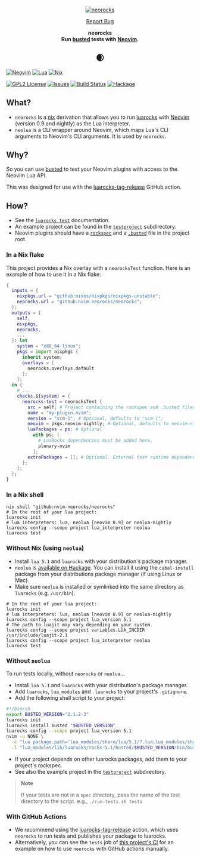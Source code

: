 <!-- markdownlint-disable -->
<br />
<div align="center">
  <a href="https://github.com/nvim-neorocks/neorocks">
    <img src="https://avatars.githubusercontent.com/u/124081866?s=400&u=0da379a468d46456477a1f68048b020cf7a99f34&v=4" alt="neorocks">
  </a>
  <p align="center">
    <a href="https://github.com/nvim-neorocks/neorocks/issues">Report Bug</a>
  </p>
  <p>
    <strong>
      neorocks
      <br />
      Run <a href="https://lunarmodules.github.io/busted/">busted</a> tests with <a href="https://neovim.io/">Neovim</a>.
    </strong>
  </p>
  <h2>🌒</h>
</div>
<!-- markdownlint-restore -->

[![Neovim][neovim-shield]][neovim-url]
[![Lua][lua-shield]][lua-url]
[![Nix][nix-shield]][nix-url]

[![GPL2 License][license-shield]][license-url]
[![Issues][issues-shield]][issues-url]
[![Build Status][ci-shield]][ci-url]
[![Hackage][hackage-shield]][hackage-url]

## What?

- `neorocks` is a [nix](https://nixos.org/) derivation
  that allows you to run [luarocks](https://luarocks.org/) with [Neovim](https://neovim.io/)
  (version 0.9 and nightly) as the Lua interpreter.
- `neolua` is a CLI wrapper around Neovim,
  which maps Lua's CLI arguments to Neovim's CLI arguments.
  It is used by `neorocks`.

## Why?

So you can use [busted](https://lunarmodules.github.io/busted/) to test your
Neovim plugins with access to the Neovim Lua API.

This was designed for use with the [luarocks-tag-release](https://github.com/nvim-neorocks/luarocks-tag-release)
GitHub action.

## How?

- See the [`luarocks test`](https://github.com/luarocks/luarocks/wiki/test) documentation.
- An example project can be found in the [`testproject`](./testproject) subdirectory.
- Neovim plugins should have a [`rockspec`](./testproject/testproject-scm-1.rockspec)
  and a [`.busted`](./testproject/.busted) file in the project root.

### In a Nix flake

This project provides a Nix overlay with a `neorocksTest` function.
Here is an example of how to use it in a Nix flake:

```nix
{
  inputs = {
    nixpkgs.url = "github:nixos/nixpkgs/nixpkgs-unstable";
    neorocks.url = "github:nvim-neorocks/neorocks";
  };
  outputs = {
    self,
    nixpkgs,
    neorocks,
    ...
  }: let
    system = "x86_64-linux";
    pkgs = import nixpkgs {
      inherit system;
      overlays = [
        neorocks.overlays.default
      ];
    };
  in {
    # ...
    checks.${system} = {
      neorocks-test = neorocksText {
        src = self; # Project containing the rockspec and .busted files.
        name = "my-plugin.nvim";
        version = "scm-1"; # Optional, defaults to "scm-1";
        neovim = pkgs.neovim-nightly; # Optional, defaults to neovim-nightly.
        luaPackages = ps: # Optional
          with ps; [
            # LuaRocks dependencies must be added here.
            plenary-nvim
          ];
        extraPackages = []; # Optional. External test runtime dependencies.
      };
    };
  };
}
```

### In a Nix shell

```console
nix shell "github:nvim-neorocks/neorocks"
# In the root of your lua project:
luarocks init
# lua interpreters: lua, neolua [neovim 0.9] or neolua-nightly
luarocks config --scope project lua_interpreter neolua
luarocks test
```

### Without Nix (using `neolua`)

- Install `lua 5.1` and `luarocks` with your distribution's package manager.
- `neolua` is [available on Hackage](https://hackage.haskell.org/package/neolua-1.0.0).
  You can install it using the `cabal-install` package from your
  distributions package manager (if using Linux or Mac).
- Make sure `neolua` is installed or symlinked into the same directory as `luarocks`
  (e.g. `/usr/bin`).

```console
# In the root of your lua project:
luarocks init
# lua interpreters: lua, neolua [neovim 0.9] or neolua-nightly
luarocks config --scope project lua_version 5.1
# The path to luajit may vary depending on your system.
luarocks config --scope project variables.LUA_INCDIR /usr/include/luajit-2.1
luarocks config --scope project lua_interpreter neolua
luarocks test
```

### Without `neolua`

To run tests locally, without `neorocks` or `neolua`...

- Install `lua 5.1` and `luarocks` with your distribution's package manager.
- Add `luarocks`, `lua_modules` and `.luarocks` to your project's `.gitignore`.
- Add the following shell script to your project:

<!-- markdownlint-disable -->
```sh
#!/bin/sh
export BUSTED_VERSION="2.1.2-3"
luarocks init
luarocks install busted "$BUSTED_VERSION"
luarocks config --scope project lua_version 5.1
nvim -u NONE \
  -c "lua package.path='lua_modules/share/lua/5.1/?.lua;lua_modules/share/lua/5.1/?/init.lua;'..package.path;package.cpath='lua_modules/lib/lua/5.1/?.so;'..package.cpath;local k,l,_=pcall(require,'luarocks.loader') _=k and l.add_context('busted','$BUSTED_VERSION')" \
  -l "lua_modules/lib/luarocks/rocks-5.1/busted/$BUSTED_VERSION/bin/busted" "$@"
```
<!-- markdownlint-restore -->

- If your project depends on other luarocks packages,
  add them to your project's rockspec.
- See also the example project in the [`testproject`](./testproject) subdirectory.

> **Note**
>
> If your tests are not in a `spec` directory,
> pass the name of the test directory to the script.
> e.g., `./run-tests.sh tests`

### With GitHub Actions

- We recommend using the [luarocks-tag-release](https://github.com/nvim-neorocks/luarocks-tag-release)
  action, which uses `neorocks` to run tests and publishes your package
  to luarocks.
- Alternatively, you can see the `tests` job of
  [this project's CI](./.github/workflows/nix-build.yml)
  for an example on how to use `neorocks` with GitHub actions manually.

<!-- MARKDOWN LNIKS & IMAGES -->
[neovim-shield]: https://img.shields.io/badge/NeoVim-%2357A143.svg?&style=for-the-badge&logo=neovim&logoColor=white
[neovim-url]: https://neovim.io/
[lua-shield]: https://img.shields.io/badge/lua-%232C2D72.svg?style=for-the-badge&logo=lua&logoColor=white
[lua-url]: https://www.lua.org/
[nix-shield]: https://img.shields.io/badge/nix-0175C2?style=for-the-badge&logo=NixOS&logoColor=white
[nix-url]: https://nixos.org/
[issues-shield]: https://img.shields.io/github/issues/nvim-neorocks/neorocks.svg?style=for-the-badge
[issues-url]: https://github.com/nvim-neorocks/neorocks/issues
[license-shield]: https://img.shields.io/github/license/nvim-neorocks/neorocks.svg?style=for-the-badge
[license-url]: https://github.com/nvim-neorocks/neorocks/blob/master/LICENSE
[ci-shield]: https://img.shields.io/github/actions/workflow/status/nvim-neorocks/neorocks/nix-build.yml?style=for-the-badge
[ci-url]: https://github.com/nvim-neorocks/neorocks/actions/workflows/nix-build.yml
[hackage-shield]: https://img.shields.io/hackage/v/neolua.svg?style=for-the-badge
[hackage-url]: https://hackage.haskell.org/package/neolua
